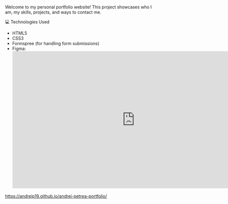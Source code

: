 Welcome to my personal portfolio website! This project showcases who I am, my skills, projects, and ways to contact me.

💻 Technologies Used
- HTML5
- CSS3
- Formspree (for handling form submissions)
- Figma: <iframe style="border: 1px solid rgba(0, 0, 0, 0.1);" width="800" height="450" src="https://embed.figma.com/design/AZhO6IfsZV404CYrAOeV6k/About_me_website?node-id=0-1&embed-host=share" allowfullscreen></iframe>
  
https://andreip19.github.io/andrei-petrea-portfolio/
